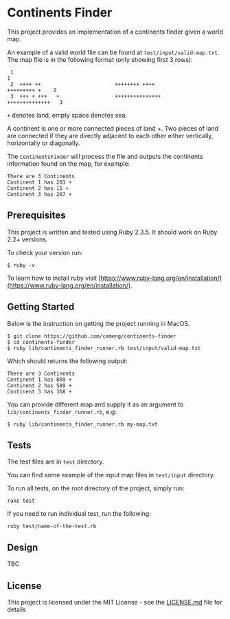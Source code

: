 # Continents Finder

This project provides an implementation of a continents finder given a world map.

An example of a valid world file can be found at ```test/input/valid-map.txt```.
The map file is in the following format (only showing first 3 rows):
```
 1                                                                                  1 
 2  ++++ ++                        ++++++++ ++++                     +++++++++ +    2 
 3  +++ + +++   +                  +++++++++++++++                 ++++++++++++++   3 
```

```+``` denotes land, empty space denotes sea.

A continent is one or more connected pieces of land +. Two pieces of land are connected if
they are directly adjacent to each other either vertically, horizontally or diagonally.

The ```ContinentsFinder``` will process the file and outputs the continents information found on the map,
for example:
```
There are 3 Continents
Continent 1 has 201 +
Continent 2 has 15 +
Continent 3 has 267 +
```

## Prerequisites

This project is written and tested using Ruby 2.3.5. It should work on Ruby 2.2+ versions.

To check your version run:
```
$ ruby -v
```

To learn how to install ruby visit [https://www.ruby-lang.org/en/installation/](https://www.ruby-lang.org/en/installation/).

## Getting Started

Below is the instruction on getting the project running in MacOS.

```
$ git clone https://github.com/cemeng/continents-finder
$ cd continents-finder
$ ruby lib/continents_finder_runner.rb test/input/valid-map.txt
```

Which should returns the following output:
```
There are 3 Continents
Continent 1 has 809 +
Continent 2 has 589 +
Continent 3 has 368 +
```

You can provide different map and supply it as an argument to ```lib/continents_finder_runner.rb```, e.g:
```
$ ruby lib/continents_finder_runner.rb my-map.txt
```

## Tests

The test files are in ```test``` directory.

You can find some example of the input map files in ```test/input``` directory.

To run all tests, on the root directory of the project, simply run:
```
rake test
```

If you need to run individual test, run the following:
```
ruby test/name-of-the-test.rb
```

## Design

TBC

## License

This project is licensed under the MIT License - see the [LICENSE.md](LICENSE.md) file for details
